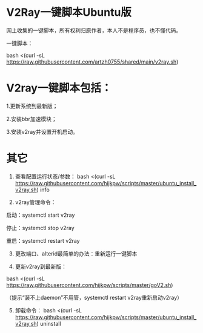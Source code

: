 # V2Ray一键脚本Ubuntu版

网上收集的一键脚本，所有权利归原作者，本人不是程序员，也不懂代码。

一键脚本：

bash <(curl -sL https://raw.githubusercontent.com/artzh0755/shared/main/v2ray.sh)


# V2ray一键脚本包括：

1.更新系统到最新版；

2.安装bbr加速模块；

3.安装v2ray并设置开机启动。



# 其它

1. 查看配置运行状态/参数：
bash <(curl -sL https://raw.githubusercontent.com/hijkpw/scripts/master/ubuntu_install_v2ray.sh) info

2. v2ray管理命令：

  启动：systemctl start v2ray

  停止：systemctl stop v2ray

  重启：systemctl restart v2ray


3. 更改端口、alterid最简单的办法：重新运行一键脚本

4. 更新v2ray到最新版：

bash <(curl -sL https://raw.githubusercontent.com/hijkpw/scripts/master/goV2.sh)

（提示“装不上daemon”不用管，systemctl restart v2ray重新启动v2ray）

5. 卸载命令： bash <(curl -sL https://raw.githubusercontent.com/hijkpw/scripts/master/ubuntu_install_v2ray.sh) uninstall
